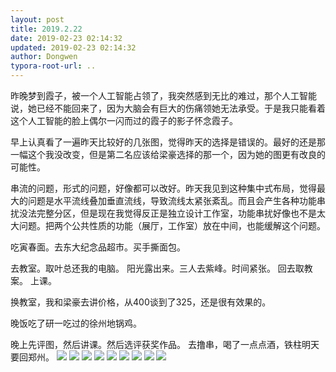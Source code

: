 ```yaml
---
layout: post
title: 2019.2.22
date: 2019-02-23 02:14:32
updated: 2019-02-23 02:14:32
author: Dongwen
typora-root-url: ..
---
```




昨晚梦到霞子，被一个人工智能占领了，我突然感到无比的难过，那个人工智能说，她已经不能回来了，因为大脑会有巨大的伤痛领她无法承受。于是我只能看着这个人工智能的脸上偶尔一闪而过的霞子的影子怀念霞子。

早上认真看了一遍昨天比较好的几张图，觉得昨天的选择是错误的。最好的还是那一幅这个我没改变，但是第二名应该给梁豪选择的那一个，因为她的图更有改良的可能性。

串流的问题，形式的问题，好像都可以改好。昨天我见到这种集中式布局，觉得最大的问题是水平流线叠加垂直流线，导致流线太紧张紊乱。而且会产生各种功能串扰没法完整分区，但是现在我觉得反正是独立设计工作室，功能串扰好像也不是太大问题。把两个公共性质的功能（展厅，工作室）放在中间，也能缓解这个问题。

吃寅春面。去东大纪念品超市。买手撕面包。

去教室。取叶总还我的电脑。
阳光露出来。三人去紫峰。时间紧张。
回去取教案。
上课。

换教室，我和梁豪去讲价格，从400谈到了325，还是很有效果的。

晚饭吃了研一吃过的徐州地锅鸡。

晚上先评图，然后讲课。然后选评获奖作品。
去撸串，喝了一点点酒，铁柱明天要回郑州。         ![](/img/in-post/x58318527.jpg)
![](/img/in-post/x58318531.jpg)
![](/img/in-post/x58318529.jpg)
![](/img/in-post/x58318535.jpg)
![](/img/in-post/x58318530.jpg)
![](/img/in-post/x58318532.jpg)
![](/img/in-post/x58318537.jpg)
![](/img/in-post/x58318536.jpg)
![](/img/in-post/x58318538.jpg)
